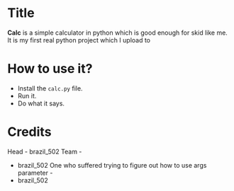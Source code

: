 # Title
**Calc** is a simple calculator in python which is good enough for skid like me.
<br>
It is my first real python project which I upload to
# How to use it?
* Install the ```calc.py``` file.
* Run it.
* Do what it says.
# Credits
Head - brazil_502
Team - 
* brazil_502
One who suffered trying to figure out how to use args parameter -
* brazil_502
